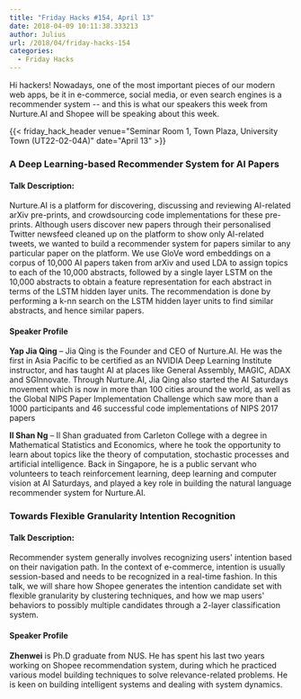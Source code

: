 ```yaml
---
title: "Friday Hacks #154, April 13"
date: 2018-04-09 10:11:38.333213
author: Julius
url: /2018/04/friday-hacks-154
categories:
  - Friday Hacks
---
```


Hi hackers! Nowadays, one of the most important pieces of our modern web apps, be it in e-commerce, social media, or even search engines is a recommender system -- and this is what our speakers this week from Nurture.AI and Shopee will be speaking about this week.

{{< friday_hack_header venue="Seminar Room 1, Town Plaza, University Town (UT22-02-04A)" date="April 13" >}}


### A Deep Learning-based Recommender System for AI Papers

#### Talk Description:

Nurture.AI is a platform for discovering, discussing and reviewing AI-related arXiv pre-prints, and crowdsourcing code implementations for these pre-prints. Although users discover new papers through their personalised Twitter newsfeed cleaned up on the platform to show only AI-related tweets, we wanted to build a recommender system for papers similar to any particular paper on the platform. We use GloVe word embeddings on a corpus of 10,000 AI papers taken from arXiv and used LDA to assign topics to each of the 10,000 abstracts, followed by a single layer LSTM on the 10,000 abstracts to obtain a feature representation for each abstract in terms of the LSTM hidden layer units. The recommendation is done by performing a k-nn search on the LSTM hidden layer units to find similar abstracts, and hence similar papers.

#### Speaker Profile

**Yap Jia Qing** – Jia Qing is the Founder and CEO of Nurture.AI. He was the first in Asia Pacific to be certified as an NVIDIA Deep Learning Institute instructor, and has taught AI at places like General Assembly, MAGIC, ADAX and SGInnovate. Through Nurture.AI, Jia Qing also started the AI Saturdays movement which is now in more than 100 cities around the world, as well as the Global NIPS Paper Implementation Challenge which saw more than a 1000 participants and 46 successful code implementations of NIPS 2017 papers

**Il Shan Ng** – Il Shan graduated from Carleton College with a degree in Mathematical Statistics and Economics, where he took the opportunity to learn about topics like the theory of computation, stochastic processes and artificial intelligence. Back in Singapore, he is a public servant who volunteers to teach reinforcement learning, deep learning and computer vision at AI Saturdays, and played a key role in building the natural language recommender system for Nurture.AI.



### Towards Flexible Granularity Intention Recognition

#### Talk Description:

Recommender system generally involves recognizing users' intention based on their navigation path. In the context of e-commerce, intention is usually session-based and needs to be recognized in a real-time fashion. In this talk, we will share how Shopee generates the intention candidate set with flexible granularity by clustering techniques, and how we map users' behaviors to possibly multiple candidates through a 2-layer classification system.

#### Speaker Profile

**Zhenwei** is Ph.D graduate from NUS. He has spent his last two years working on Shopee recommendation system, during which he practiced various model building techniques to solve relevance-related problems. He is keen on building intelligent systems and dealing with system dynamics. 
